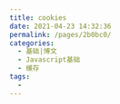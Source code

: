 ```yaml
---
title: cookies
date: 2021-04-23 14:32:36
permalink: /pages/2b0bc0/
categories:
  - 基础|博文
  - Javascript基础
  - 缓存
tags:
  - 
---
```

